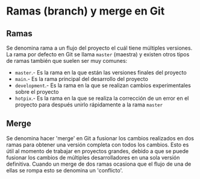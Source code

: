 # Ramas (branch) y merge en Git

## Ramas

Se denomina rama a un flujo del proyecto el cuál tiene múltiples versiones. La rama por defecto en Git se llama `master` (maestra) y existen otros tipos de ramas también que suelen ser muy comunes:
- `master`.- Es la rama en la que están las versiones finales del proyecto
- `main`.- Es la rama principal del desarrollo del proyecto
- `development`.- Es la rama en la que se realizan cambios experimentales sobre el proyecto
- `hotpix`.- Es la rama en la que se realiza la corrección de un error en el proyecto para después unirlo rápidamente a la rama `master`

## Merge

Se denomina hacer 'merge' en Git a fusionar los cambios realizados en dos ramas para obtener una versión completa con todos los cambios. Esto es útil al momento de trabajar en proyectos grandes, debido a que se puede fusionar los cambios de múltiples desarrolladores en una sola versión definitiva. Cuando un merge de dos ramas ocasiona que el flujo de una de ellas se rompa esto se denomina un 'conflicto'.
